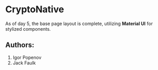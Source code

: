 # CryptoNative

As of day 5, the base page layout is complete, utilizing __Material UI__ for stylized components.

## Authors:
1. Igor Popenov
2. Jack Faulk